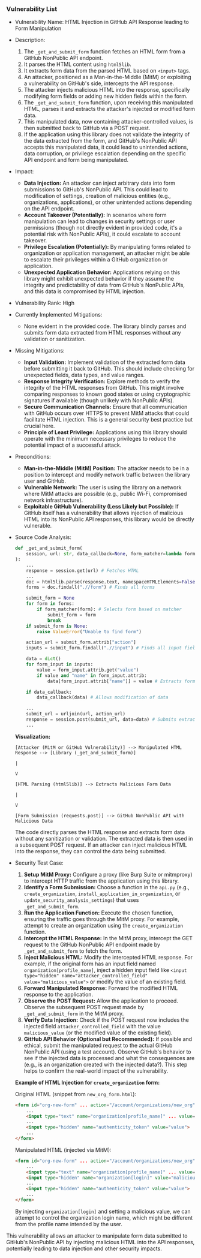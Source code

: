 ### Vulnerability List

* Vulnerability Name: HTML Injection in GitHub API Response leading to Form Manipulation
* Description:
    1. The `_get_and_submit_form` function fetches an HTML form from a GitHub NonPublic API endpoint.
    2. It parses the HTML content using `html5lib`.
    3. It extracts form data from the parsed HTML based on `<input>` tags.
    4. An attacker, positioned as a Man-in-the-Middle (MitM) or exploiting a vulnerability on GitHub's side, intercepts the API response.
    5. The attacker injects malicious HTML into the response, specifically modifying form fields or adding new hidden fields within the form.
    6. The `_get_and_submit_form` function, upon receiving this manipulated HTML, parses it and extracts the attacker's injected or modified form data.
    7. This manipulated data, now containing attacker-controlled values, is then submitted back to GitHub via a POST request.
    8. If the application using this library does not validate the integrity of the data extracted from the form, and GitHub's NonPublic API accepts this manipulated data, it could lead to unintended actions, data corruption, or privilege escalation depending on the specific API endpoint and form being manipulated.
* Impact:
    * **Data Injection:** An attacker can inject arbitrary data into form submissions to GitHub's NonPublic API. This could lead to modification of settings, creation of malicious entities (e.g., organizations, applications), or other unintended actions depending on the API endpoint.
    * **Account Takeover (Potentially):** In scenarios where form manipulation can lead to changes in security settings or user permissions (though not directly evident in provided code, it's a potential risk with NonPublic APIs), it could escalate to account takeover.
    * **Privilege Escalation (Potentially):** By manipulating forms related to organization or application management, an attacker might be able to escalate their privileges within a GitHub organization or application.
    * **Unexpected Application Behavior:** Applications relying on this library might exhibit unexpected behavior if they assume the integrity and predictability of data from GitHub's NonPublic APIs, and this data is compromised by HTML injection.
* Vulnerability Rank: High
* Currently Implemented Mitigations:
    * None evident in the provided code. The library blindly parses and submits form data extracted from HTML responses without any validation or sanitization.
* Missing Mitigations:
    * **Input Validation:** Implement validation of the extracted form data before submitting it back to GitHub. This should include checking for unexpected fields, data types, and value ranges.
    * **Response Integrity Verification:** Explore methods to verify the integrity of the HTML responses from GitHub. This might involve comparing responses to known good states or using cryptographic signatures if available (though unlikely with NonPublic APIs).
    * **Secure Communication Channels:** Ensure that all communication with GitHub occurs over HTTPS to prevent MitM attacks that could facilitate HTML injection. This is a general security best practice but crucial here.
    * **Principle of Least Privilege:** Applications using this library should operate with the minimum necessary privileges to reduce the potential impact of a successful attack.
* Preconditions:
    * **Man-in-the-Middle (MitM) Position:** The attacker needs to be in a position to intercept and modify network traffic between the library user and GitHub.
    * **Vulnerable Network:** The user is using the library on a network where MitM attacks are possible (e.g., public Wi-Fi, compromised network infrastructure).
    * **Exploitable GitHub Vulnerability (Less Likely but Possible):**  If GitHub itself has a vulnerability that allows injection of malicious HTML into its NonPublic API responses, this library would be directly vulnerable.
* Source Code Analysis:
    ```python
    def _get_and_submit_form(
        session, url: str, data_callback=None, form_matcher=lambda form: True
    ):
        ...
        response = session.get(url) # Fetches HTML
        ...
        doc = html5lib.parse(response.text, namespaceHTMLElements=False) # Parses HTML
        forms = doc.findall(".//form") # Finds all forms

        submit_form = None
        for form in forms:
            if form_matcher(form): # Selects form based on matcher
                submit_form = form
                break
        if submit_form is None:
            raise ValueError("Unable to find form")

        action_url = submit_form.attrib["action"]
        inputs = submit_form.findall(".//input") # Finds all input fields within the form

        data = dict()
        for form_input in inputs:
            value = form_input.attrib.get("value")
            if value and "name" in form_input.attrib:
                data[form_input.attrib["name"]] = value # Extracts form data

        if data_callback:
            data_callback(data) # Allows modification of data

        ...
        submit_url = urljoin(url, action_url)
        response = session.post(submit_url, data=data) # Submits extracted data
        ...
    ```
    **Visualization:**

    ```
    [Attacker (MitM or GitHub Vulnerability)] --> Manipulated HTML Response --> [Library (_get_and_submit_form)]
                                                                                |
                                                                                V
                                                                       [HTML Parsing (html5lib)] --> Extracts Malicious Form Data
                                                                                |
                                                                                V
                                                                       [Form Submission (requests.post)] --> GitHub NonPublic API with Malicious Data
    ```

    The code directly parses the HTML response and extracts form data without any sanitization or validation.  The extracted data is then used in a subsequent POST request. If an attacker can inject malicious HTML into the response, they can control the data being submitted.

* Security Test Case:
    1. **Setup MitM Proxy:** Configure a proxy (like Burp Suite or mitmproxy) to intercept HTTP traffic from the application using this library.
    2. **Identify a Form Submission:** Choose a function in the `api.py` (e.g., `create_organization`, `install_application_in_organization`, or `update_security_analysis_settings`) that uses `_get_and_submit_form`.
    3. **Run the Application Function:** Execute the chosen function, ensuring the traffic goes through the MitM proxy. For example, attempt to create an organization using the `create_organization` function.
    4. **Intercept the HTML Response:** In the MitM proxy, intercept the GET request to the GitHub NonPublic API endpoint made by `_get_and_submit_form` to fetch the form.
    5. **Inject Malicious HTML:** Modify the intercepted HTML response. For example, if the original form has an input field named `organization[profile_name]`, inject a hidden input field like `<input type="hidden" name="attacker_controlled_field" value="malicious_value">` or modify the value of an existing field.
    6. **Forward Manipulated Response:** Forward the modified HTML response to the application.
    7. **Observe the POST Request:** Allow the application to proceed. Observe the subsequent POST request made by `_get_and_submit_form` in the MitM proxy.
    8. **Verify Data Injection:** Check if the POST request now includes the injected field `attacker_controlled_field` with the value `malicious_value` (or the modified value of the existing field).
    9. **GitHub API Behavior (Optional but Recommended):** If possible and ethical, submit the manipulated request to the actual GitHub NonPublic API (using a test account). Observe GitHub's behavior to see if the injected data is processed and what the consequences are (e.g., is an organization created with the injected data?). This step helps to confirm the real-world impact of the vulnerability.

    **Example of HTML Injection for `create_organization` form:**

    Original HTML (snippet from `new_org_form.html`):
    ```html
    <form id="org-new-form" ... action="/account/organizations/new_org">
        ...
        <input type="text" name="organization[profile_name]" ... value="">
        ...
        <input type="hidden" name="authenticity_token" value="value">
        ...
    </form>
    ```

    Manipulated HTML (injected via MitM):
    ```html
    <form id="org-new-form" ... action="/account/organizations/new_org">
        ...
        <input type="text" name="organization[profile_name]" ... value="">
        <input type="hidden" name="organization[login]" value="malicious-org-login">  <!-- Injected field -->
        ...
        <input type="hidden" name="authenticity_token" value="value">
        ...
    </form>
    ```
    By injecting `organization[login]` and setting a malicious value, we can attempt to control the organization login name, which might be different from the profile name intended by the user.

This vulnerability allows an attacker to manipulate form data submitted to GitHub's NonPublic API by injecting malicious HTML into the API responses, potentially leading to data injection and other security impacts.